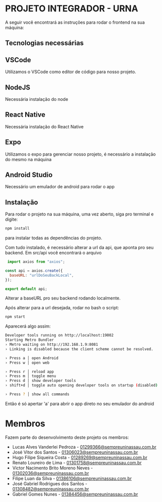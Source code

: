 # PROJETO INTEGRADOR - URNA

A seguir você encontrará as instruções para rodar o frontend na sua máquina:

## Tecnologias necessárias

## VSCode
Utilizamos o VSCode como editor de código para nosso projeto.

## NodeJS
Necessária instalação do node

## React Native
Necessária instalação do React Native

## Expo

Utilizamos o expo para gerenciar nosso projeto, é necessário a instalação do mesmo na máquina

## Android Studio
Necessário um emulador de android para rodar o app

## Instalação

Para rodar o projeto na sua máquina, uma vez aberto, siga pro terminal e digite:

```bash
npm install
```
para instalar todas as dependências do projeto.

Com tudo instalado, é necessário alterar a url da api, que aponta pro seu backend. Em src/api você encontrará o arquivo 

```javascript
 import axios from "axios";

const api = axios.create({
  baseURL: "urlDoSeuBackLocal",
});

export default api;
```

Alterar a baseURL pro seu backend rodando localmente.

Após alterar para a url desejada, rodar no bash o script:

```bash
npm start
```

Aparecerá algo assim: 

```bash
Developer tools running on http://localhost:19002
Starting Metro Bundler
› Metro waiting on http://192.168.1.9:8081
› Linking is disabled because the client scheme cannot be resolved.

› Press a │ open Android
› Press w │ open web

› Press r │ reload app
› Press m │ toggle menu
› Press d │ show developer tools
› shift+d │ toggle auto opening developer tools on startup (disabled)

› Press ? │ show all commands

```

Então é só apertar 'a' para abrir o app direto no seu emulador do android


# Membros

Fazem parte do desenvolvimento deste projeto os membros:

* Lucas Alves Vanderlei Pedroza - <01299366@sempreuninassau.com.br>
* José Vitor dos Santos - <01306023@sempreuninassau.com.br>
* Hugo Filipe Siqueira Costa - <01289269@sempreuninassau.com.br>
* Renato Loureiro de Lima - <01301758@sempreuninassau.com.br>
* Victor Nacimento Brito Moreno Neves - <01302036@sempreuninassau.com.br>
* Filipe Luan da Silva - <01386106@sempreuninassau.com.br>
* José Gabriel Rodrigues dos Santos - <01308482@sempreuninassau.com.br>
* Gabriel Gomes Nunes - <01384456@sempreuninassau.com.br>
